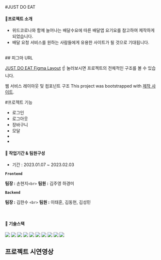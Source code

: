 #JUST DO EAT
<h4>🔎프로젝트 소개</h4> 

* 위드코로나와 함께 늘어나는 배달수요에 따른 배달앱 요기요를 참고하여 제작하게 되었습니다. 
* 배달 요청 서비스를 원하는 사람들에게 유용한 사이트가 될 것으로 기대됩니다.
 <br>
## 피그마 URL

[JUST DO EAT Figma Layout](https://www.figma.com/file/Cq2MXPkiFjjTpt8K6GWkFi/%EB%B0%B0%EB%8B%AC?node-id=0-1&t=BJJwpculcmq01dkt-0) 
☝ 눌러보시면 프로젝트의 전체적인 구조를 볼 수 있습니다.

웹 서비스 레이아웃 및 컴포넌트 구조
This project was bootstrapped with [제작 사이트](https://github.com/sirri1222/JUSTDOEAT).

#프로젝트 기능 

<ul>
  <li>로그인</li>
    <li>로그아웃</li>
    <li>장바구니</li>
    <li>모달</li>
    <li></li>
    <li></li>
</ul>
<h4> 📅 작업기간 & 팀원구성</h4>

* 기간 : 2023.01.07 ~ 2023.02.03

**`Frontend`**

**팀장 :** 손현지`<br>`
**팀원 :** 김주영 하경미


**`Backend`**

**팀장 :** 김한수 `<br>`
**팀원 :** 이태훈, 김동현, 김성민

<br>
<h4>
🔨 기술스택
</h4>
<div>
	<img src="https://img.shields.io/badge/Visual Studio Code-007ACC?style=flat&logo=Visual Studio Code&logoColor=white" />
	<img src="https://img.shields.io/badge/GitHub-181717?style=flat&logo=GitHub&logoColor=white" />
	
   <img src="https://img.shields.io/badge/React-61DAFB?style=flat&logo=React&logoColor=white" />
	<img src="https://img.shields.io/badge/React Hook Form-EC5990?style=flat&logo=React Hook Form&logoColor=white" />
	<img src="https://img.shields.io/badge/Slack-4A154B?style=flat&logo=Slack&logoColor=white" />
   	<img src="https://img.shields.io/badge/Notion-000000?style=flat&logo=Notion&logoColor=white" />
	<img src="https://img.shields.io/badge/Kakao Map API-FFCD00?style=flat&logo=Kakao&logoColor=white" />
   <img src="https://img.shields.io/badge/Sourcetree-0052CC?style=flat&logo=Sourcetree&logoColor=white" />
   <img src="https://img.shields.io/badge/Tailwind CSS-06B6D4?style=flat&logo=Tailwind CSS&logoColor=white" />
	<img src="https://img.shields.io/badge/styled-components-DB7093?style=flat&logo=styledcomponents&logoColor=white" />


<h2>프로젝트 시연영상 </h2>  








